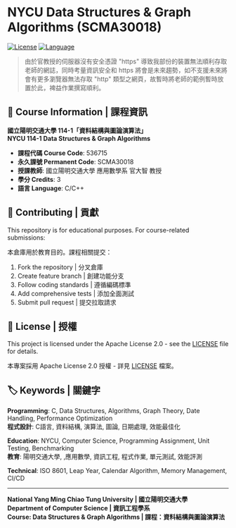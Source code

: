 # NYCU Data Structures & Graph Algorithms (SCMA30018)

[![License](https://img.shields.io/badge/License-Apache%202.0-blue.svg)](https://opensource.org/licenses/Apache-2.0)
[![Language](https://img.shields.io/badge/Language-C-blue.svg)](https://en.wikipedia.org/wiki/C_(programming_language))

> 由於官教授的伺服器沒有安全憑證 "https" 導致我部份的裝置無法順利存取老師的網誌，同時考量資訊安全和 https 將會是未來趨勢，如不支援未來將會有更多瀏覽器無法存取 "http" 類型之網頁，故暫時將老師的範例暫時放置於此，裨益作業撰寫順利。

## 🏫 Course Information | 課程資訊

**國立陽明交通大學 114-1「資料結構與圖論演算法」**  
**NYCU 114-1 Data Structures & Graph Algorithms**

- **課程代碼 Course Code**: 536715  
- **永久課號 Permanent Code**: SCMA30018
- **授課教師**: 國立陽明交通大學 應用數學系 官大智 教授
- **學分 Credits**: 3  
- **語言 Language**: C/C++  

## 🤝 Contributing | 貢獻

This repository is for educational purposes. For course-related submissions:

本倉庫用於教育目的。課程相關提交：

1. Fork the repository | 分叉倉庫
2. Create feature branch | 創建功能分支
3. Follow coding standards | 遵循編碼標準
4. Add comprehensive tests | 添加全面測試
5. Submit pull request | 提交拉取請求

## 📄 License | 授權

This project is licensed under the Apache License 2.0 - see the [LICENSE](LICENSE) file for details.

本專案採用 Apache License 2.0 授權 - 詳見 [LICENSE](LICENSE) 檔案。

## 🏷️ Keywords | 關鍵字

**Programming**: C, Data Structures, Algorithms, Graph Theory, Date Handling, Performance Optimization  
**程式設計**: C語言, 資料結構, 演算法, 圖論, 日期處理, 效能最佳化

**Education**: NYCU, Computer Science, Programming Assignment, Unit Testing, Benchmarking  
**教育**: 陽明交通大學, ,應用數學, 資訊工程, 程式作業, 單元測試, 效能評測

**Technical**: ISO 8601, Leap Year, Calendar Algorithm, Memory Management, CI/CD  

---

**National Yang Ming Chiao Tung University | 國立陽明交通大學**  
**Department of Computer Science | 資訊工程學系**  
**Course: Data Structures & Graph Algorithms | 課程：資料結構與圖論演算法**
